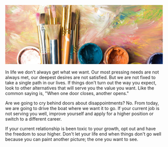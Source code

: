 <!-- ---
title: Paint Your Own Picture Of Life
date: 2021-08-26 09:35:00 +00
categories: [Life, Goals]
tags: [path, desire, life, course, picture, destiny]     # TAG names should always be lowercase
--- -->

![paint-your-life](/assets/img/paint-your-life.jpg)

In life we don't always get what we want. Our most pressing needs are not always met, our deepest desires are not satisfied. But we are not fixed to take a single path in our lives. If things don't turn out the way you expect, look to other alternatives that will serve you the value you want. Like the common saying is, "When one door closes, another opens."

Are we going to cry behind doors about disappointments? No. From today, we are going to drive the boat where we want it to go. If your current job is not serving you well, improve yourself and apply for a higher position or switch to a different career.

If your current relationship is been toxic to your growth, opt out and have the freedom to sour higher. Don't let your life end when things don't go well because you can paint another picture; the one you want to see.
